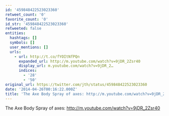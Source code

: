 ```yaml
---
id: '459848422523023360'
retweet_count: '0'
favorite_count: '0'
id_str: '459848422523023360'
retweeted: false
entities:
  hashtags: []
  symbols: []
  user_mentions: []
  urls:
    - url: http://t.co/fYOItNfPQn
      expanded_url: http://m.youtube.com/watch?v=9jDR_2Zsr40
      display_url: m.youtube.com/watch?v=9jDR_2…
      indices:
        - '28'
        - '50'
original_url: https://twitter.com/jth/status/459848422523023360
date: '2014-04-26T00:16:22.000Z'
title: 'The Axe Body Spray of axes: http://m.youtube.com/watch?v=9jDR_2Zsr40'
---
```


The Axe Body Spray of axes: http://m.youtube.com/watch?v=9jDR_2Zsr40